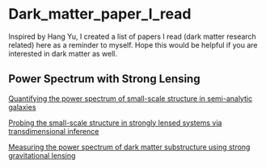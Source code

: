 # Dark_matter_paper_I_read

Inspired by Hang Yu, I created a list of papers I read (dark matter research related) here as a reminder to myself. Hope this would be helpful if you are interested in dark matter as well.



## Power Spectrum with Strong Lensing
[Quantifying the power spectrum of small-scale structure in semi-analytic galaxies](https://arxiv.org/abs/1808.03501)


[Probing the small-scale structure in strongly lensed systems via transdimensional inference](https://arxiv.org/abs/1706.06111)

[Measuring the power spectrum of dark matter substructure using strong gravitational lensing](https://arxiv.org/abs/1403.2720)

